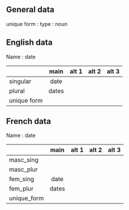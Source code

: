 ## General data

unique form :
type : noun

## English data

Name : date

|             | main  | alt 1 | alt 2 | alt 3 |
| :---------- | :---: | :---: | :---: | ----- |
| singular    | date  |       |       |       |
| plural      | dates |       |       |       |
| unique form |       |       |       |       |

## French data

Name : date

|             | main  | alt 1 | alt 2 | alt 3 |
| :---------- | :---: | :---: | :---: | :---: |
| masc_sing   |       |       |       |       |
| masc_plur   |       |       |       |       |
| fem_sing    | date  |       |       |       |
| fem_plur    | dates |       |       |       |
| unique_form |       |       |       |       |


